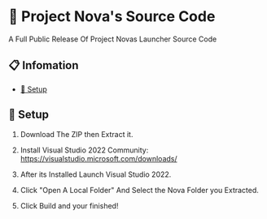 # 🚀 **Project Nova's Source Code**

A Full Public Release Of Project Novas Launcher Source Code

## 📋 **Infomation**

- [🔧 Setup](#Setup)

## 🔧 **Setup**

1. Download The ZIP then Extract it.

2. Install Visual Studio 2022 Community: https://visualstudio.microsoft.com/downloads/

3. After its Installed Launch Visual Studio 2022.

4. Click "Open A Local Folder" And Select the Nova Folder you Extracted. 

5. Click Build and your finished!

